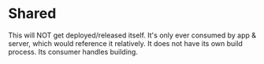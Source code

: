 # Shared

This will NOT get deployed/released itself. It's only ever consumed by app & server, which would reference it relatively. It does not have its own build process. Its consumer handles building.
